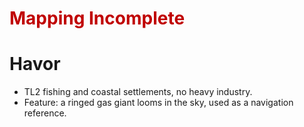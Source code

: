 # <font color="#c00000">Mapping Incomplete</font>
# Havor
- TL2 fishing and coastal settlements, no heavy industry.
- Feature: a ringed gas giant looms in the sky, used as a navigation reference.
